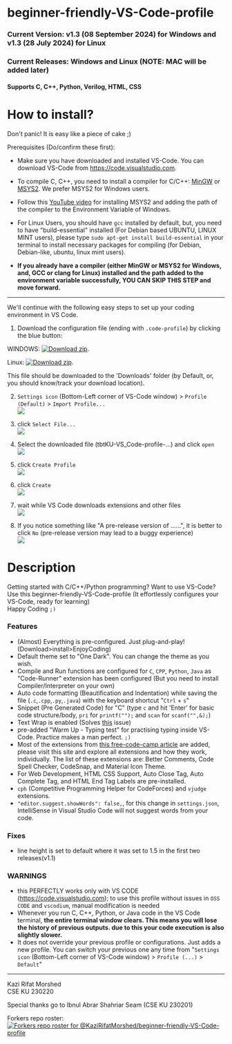 # beginner-friendly-VS-Code-profile

### Current Version: v1.3 (08 September 2024) for Windows and v1.3 (28 July 2024) for Linux
### Current Releases: Windows and Linux (NOTE: MAC will be added later)

#### Supports C, C++, Python, Verilog, HTML, CSS

# How to install?

Don't panic! It is easy like a piece of cake ;)

Prerequisites (Do/confirm these first):  

- Make sure you have downloaded and installed VS-Code. You can download VS-Code from <https://code.visualstudio.com>.

- To compile C, C++, you need to install a compiler for C/C++: [MinGW]() or [MSYS2](https://www.msys2.org). We prefer MSYS2 for Windows users.

- Follow this [YouTube video](https://youtu.be/hmlv-zgRFDs) for installing MSYS2 and adding the path of the compiler to the Environment Variable of Windows.

- For Linux Users, you should have `gcc` installed by default, but, you need to have "build-essential" installed (For Debian based UBUNTU, LINUX MINT users), please type `sudo apt-get install build-essential` in your terminal to install necessary packages for compiling (for Debian, Debian-like, ubuntu, linux mint users). 

- **If you already have a compiler (either MinGW or MSYS2 for Windows, and, GCC or clang for Linux) installed and the path added to the environment variable successfully, YOU CAN SKIP THIS STEP and move forward.**

---

We'll continue with the following easy steps to set up your coding environment in VS Code.

1. Download the configuration file (ending with `.code-profile`) by clicking the blue button:  

WINDOWS: [![Download zip](https://custom-icon-badges.demolab.com/badge/-Download-blue?style=for-the-badge&logo=download&logoColor=white "Download file")](https://github.com/KaziRifatMorshed/beginner-friendly-VS-Code-profile/releases/download/v1.3.1/tbtKU-VS_Code-profile-v1.3-Windows.code-profile).

Linux: [![Download zip](https://custom-icon-badges.demolab.com/badge/-Download-blue?style=for-the-badge&logo=download&logoColor=white "Download file")](https://github.com/KaziRifatMorshed/beginner-friendly-VS-Code-profile/releases/download/v1.3/tbtKU-VS_Code-profile-v1.2-Linux.code-profile).  

This file should be downloaded to the 'Downloads' folder (by Default, or, you should know/track your download location).

2. `Settings icon` (Bottom-Left corner of VS-Code window) > `Profile (Default)` > `Import Profile...`  
   ![](/img/img1.png)

3. click `Select File...`  
   ![](/img/img2.png)

4. Select the downloaded file (tbtKU-VS_Code-profile-...) and click `open`  
   ![](/img/img3.png)

5. click `Create Profile`  
   ![](/img/img4.png)

6. click `Create`  
   ![](/img/img5.png)

7. wait while VS Code downloads extensions and other files  
   ![](/img/img6.png)

8. If you notice something like "A pre-release version of ......", it is better to click `No` (pre-release version may lead to a buggy experience)  
   ![](/img/img7.png)

<!-- --- -->

# Description

Getting started with C/C++/Python programming? Want to use VS-Code? Use this beginner-friendly-VS-Code-profile (It effortlessly configures your VS-Code, ready for learning)  
Happy Coding `;)`

### Features

- (Almost) Everything is pre-configured. Just plug-and-play! (Download>install>EnjoyCoding)
- Default theme set to "One Dark". You can change the theme as you wish.
- Compile and Run functions are configured for `C`, `CPP`, `Python`, `Java` as "Code-Runner" extension has been configured (But you need to install Compiler/Interpreter on your own)
- Auto code formatting (Beautification and Indentation) while saving the file (`.c`,`.cpp`,`.py`,`.java`) with the keyboard shortcut "`Ctrl` + `s`"
- Snippet (Pre Generated Code) for "C" (type `c` and hit 'Enter' for basic code structure/body, `pri` for `printf("");` and `scan` for `scanf("",&);`)
- Text Wrap is enabled (Solves [this](https://www.google.com/url?sa=i&url=https%3A%2F%2Fstackoverflow.com%2Fquestions%2F31025502%2Fhow-can-i-switch-word-wrap-on-and-off-in-visual-studio-code&psig=AOvVaw05koewMaISImJONV6njPwX&ust=1719605582459000&source=images&cd=vfe&opi=89978449&ved=0CBEQjRxqFwoTCNjaspbM_IYDFQAAAAAdAAAAABAE) issue)
- pre-added "Warm Up - Typing test" for practising typing inside VS-Code. Practice makes a man perfect. `;)`
- Most of the extensions from [this free-code-camp article](https://www.freecodecamp.org/news/best-vscode-extensions/) are added, please visit this site and explore all extensions and how they work, individually. The list of these extensions are: Better Comments, Code Spell Checker, CodeSnap, and Material Icon Theme.
- For Web Development, HTML CSS Support, Auto Close Tag, Auto Complete Tag, and HTML End Tag Labels are pre-installed.
- `cph` (Competitive Programming Helper for CodeForces) and `vjudge` extensions.
- `"editor.suggest.showWords": false,`, for this change in `settings.json`, IntelliSense in Visual Studio Code will not suggest words from your code.


### Fixes
- line height is set to default where it was set to 1.5 in the first two releases(v1.1)


### WARNINGS

- this PERFECTLY works only with VS CODE (<https://code.visualstudio.com>); to use this profile without issues in `OSS CODE` and `vscodium`, manual modification is needed
- Whenever you run C, C++, Python, or Java code in the VS Code terminal, **the entire terminal window clears. This means you will lose the history of previous outputs. due to this your code execution is also slightly slower.**
- It does not override your previous profile or configurations. Just adds a new profile. You can switch your previous one any time from "`Settings icon` (Bottom-Left corner of VS-Code window) > `Profile (...)` > `Default`"

---

Kazi Rifat Morshed  
CSE KU 230220

Special thanks go to Ibnul Abrar Shahriar Seam (CSE KU 230201)

Forkers repo roster:  
[![Forkers repo roster for @KaziRifatMorshed/beginner-friendly-VS-Code-profile](https://reporoster.com/forks/notext/KaziRifatMorshed/beginner-friendly-VS-Code-profile)](https://github.com/KaziRifatMorshed/beginner-friendly-VS-Code-profile/network/members) 
